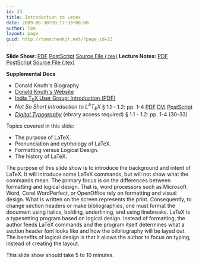 ```yaml
---
id: 23
title: Introduction to Latex
date: 2009-06-30T00:17:33+00:00
author: Tom
layout: page
guid: http://tomschenkjr.net/?page_id=23
---
```

<strong>Slide Show:</strong> <a href="http://dl.dropbox.com/u/3194367/introduction/intro/intro.pdf">PDF</a> <a href="http://dl.dropbox.com/u/3194367/introduction/intro/intro.ps">PostScript</a> <a href="http://dl.dropbox.com/u/3194367/introduction/intro/Intro.tex">Source File (.tex)</a>
<strong>Lecture Notes:</strong> <a href="http://dl.dropbox.com/u/3194367/introduction/intro/intronote.pdf">PDF</a> <a href="http://dl.dropbox.com/u/3194367/introduction/intro/intronote.ps">PostScript</a> <a href="http://dl.dropbox.com/u/3194367/introduction/intro/intronote.tex">Source File (.tex)</a>

<strong>Supplemental Docs</strong>
<ul>
	<li> Donald Knuth's Biography</li>
	<li> <a href="http://www-cs-faculty.stanford.edu/%7Eknuth/">Donald Knuth's Website</a></li>
	<li> <a href="http://www.tug.org.in/tutorial/chap01-scr.pdf">India T<sub>E</sub>X User Group: Introduction (PDF)</a></li>
	<li> <em>Not So Short Introduction to L<sup>A</sup>T<sub>E</sub>X</em> § 1.1 - 1.2: pp. 1-4 <a href="http://dl.dropbox.com/u/3194367/lshort.pdf">PDF</a> <a href="http://dl.dropbox.com/u/3194367/lshort.dvi">DVI</a> <a href="http://dl.dropbox.com/u/3194367/lshort.ps">PostScript</a></li>
	<li> <em><a href="http://www.lib.drake.edu/site/databases/list.php?op=letter&amp;search=e">Digital Typography</a></em> (ebrary access required) § 1.1 - 1.2: pp. 1-4 (30-33)</li>
</ul>
Topics covered in this slide:
<ul>
	<li> The purpose of LaTeX.</li>
	<li> Pronunciation and eytmology of LaTeX.</li>
	<li> Formatting versus Logical Design.</li>
	<li> The history of LaTeX.</li>
</ul>
The purpose of this slide show is to introduce the background and intent of LaTeX. It will introduce some LaTeX commands, but will not show what the commands mean. The primary focus is on the differences between formatting and logical design. That is, word processors such as Microsoft Word, Corel WordPerfect, or OpenOffice rely on formatting and visual design. What is written on the screen represents the print. Consequently, to change section headers or make bibliographies, one must format the document using italics, bolding, underlining, and using linebreaks. LaTeX is a typesetting program based on logical design. Instead of formatting, the author feeds LaTeX commands and the program itself determines what a section header font looks like and how the bilbliography will be layed out. The benefits of logical design is that it allows the author to focus on typing, instead of creating the layout.

This slide show should take 5 to 10 minutes.